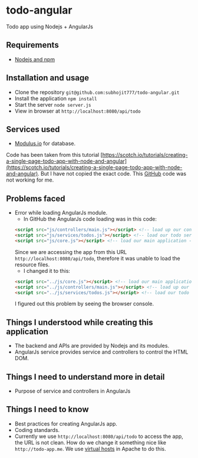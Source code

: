 # todo-angular
Todo app using Nodejs + AngularJs

Requirements
-------------
- [Nodejs and npm](http://nodejs.org/)

Installation and usage
------------------------
- Clone the repository `git@github.com:subhojit777/todo-angular.git`
- Install the application `npm install`
- Start the server `node server.js`
- View in browser at `http://localhost:8080/api/todo`

Services used
--------------
- [Modulus.io](https://modulus.io/) for database.

Code has been taken from this tutorial [https://scotch.io/tutorials/creating-a-single-page-todo-app-with-node-and-angular](https://scotch.io/tutorials/creating-a-single-page-todo-app-with-node-and-angular). But I have not copied the exact code.
This [GitHub](https://github.com/scotch-io/node-todo) code was not working for me.

Problems faced
---------------
- Error while loading AngularJs module.
	- In GitHub the AngularJs code loading was in this code:
	```html
	<script src="js/controllers/main.js"></script> <!-- load up our controller -->
	<script src="js/services/todos.js"></script> <!-- load our todo service -->
	<script src="js/core.js"></script> <!-- load our main application -->
	```
	Since we are accessing the app from this URL `http://localhost:8080/api/todo`,
	therefore it was unable to load the resource files.
	- I changed it to this:
	```html
	<script src="../js/core.js"></script> <!-- load our main application -->
	<script src="../js/controllers/main.js"></script> <!-- load up our controller -->
	<script src="../js/services/todos.js"></script> <!-- load our todo service -->
	```
	I figured out this problem by seeing the browser console.

Things I understood while creating this application
----------------------------------------------------
- The backend and APIs are provided by Nodejs and its modules.
- AngularJs service provides service and controllers to control the HTML DOM.

Things I need to understand more in detail
-------------------------------------------
- Purpose of service and controllers in AngularJs

Things I need to know
---------------------
- Best practices for creating AngularJs app.
- Coding standards.
- Currently we use `http://localhost:8080/api/todo` to access the app, the URL
is not clean. How do we change it something nice like `http://todo-app.me`. We
use [virtual hosts](http://httpd.apache.org/docs/2.2/vhosts/examples.html) in
Apache to do this.
